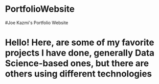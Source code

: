 # PortfolioWebsite
#Joe Kazmi's Portfolio Website 
# Hello! Here, are some of my favorite projects I have done, generally Data Science-based ones, but there are others using different technologies
